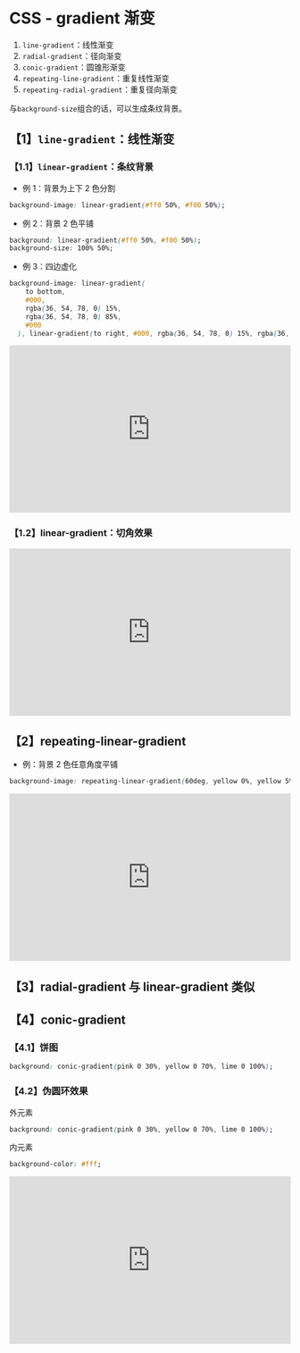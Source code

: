# CSS - gradient 渐变

1. `line-gradient`：线性渐变
2. `radial-gradient`：径向渐变
3. `conic-gradient`：圆锥形渐变
4. `repeating-line-gradient`：重复线性渐变
5. `repeating-radial-gradient`：重复径向渐变

与`background-size`组合的话，可以生成条纹背景。

## 【1】`line-gradient`：线性渐变

### 【1.1】`linear-gradient`：条纹背景

- 例 1：背景为上下 2 色分割

```css
background-image: linear-gradient(#ff0 50%, #f00 50%);
```

- 例 2：背景 2 色平铺

```css
background: linear-gradient(#ff0 50%, #f00 50%);
background-size: 100% 50%;
```

- 例 3：四边虚化

```css
background-image: linear-gradient(
    to bottom,
    #000,
    rgba(36, 54, 78, 0) 15%,
    rgba(36, 54, 78, 0) 85%,
    #000
  ), linear-gradient(to right, #000, rgba(36, 54, 78, 0) 15%, rgba(36, 54, 78, 0) 85%, #000);
```

<iframe height="300" style="width: 100%;" scrolling="no" title="linear-gradient：条纹背景" src="https://codepen.io/firefly1984982452/embed/WNMaJwg?default-tab=result" frameborder="no" loading="lazy" allowtransparency="true" allowfullscreen="true">
  See the Pen <a href="https://codepen.io/firefly1984982452/pen/WNMaJwg">
  linear-gradient：条纹背景</a> by 彭丹丹 (<a href="https://codepen.io/firefly1984982452">@firefly1984982452</a>)
  on <a href="https://codepen.io">CodePen</a>.
</iframe>

### 【1.2】linear-gradient：切角效果

<iframe height="300" style="width: 100%;" scrolling="no" title="linear-gradient：切角效果" src="https://codepen.io/firefly1984982452/embed/qBxJYPq?default-tab=css%2Cresult" frameborder="no" loading="lazy" allowtransparency="true" allowfullscreen="true">
  See the Pen <a href="https://codepen.io/firefly1984982452/pen/qBxJYPq">
  linear-gradient：切角效果</a> by 彭丹丹 (<a href="https://codepen.io/firefly1984982452">@firefly1984982452</a>)
  on <a href="https://codepen.io">CodePen</a>.
</iframe>

## 【2】repeating-linear-gradient

- 例：背景 2 色任意角度平铺

```css
background-image: repeating-linear-gradient(60deg, yellow 0%, yellow 5%, green 0%, green 10%);
```

<iframe height="300" style="width: 100%;" scrolling="no" title="repeating-linear-gradient" src="https://codepen.io/firefly1984982452/embed/YzeJLYr?default-tab=css%2Cresult" frameborder="no" loading="lazy" allowtransparency="true" allowfullscreen="true">
  See the Pen <a href="https://codepen.io/firefly1984982452/pen/YzeJLYr">
  repeating-linear-gradient</a> by 彭丹丹 (<a href="https://codepen.io/firefly1984982452">@firefly1984982452</a>)
  on <a href="https://codepen.io">CodePen</a>.
</iframe>

## 【3】radial-gradient 与 linear-gradient 类似

## 【4】conic-gradient

### 【4.1】饼图

```css
background: conic-gradient(pink 0 30%, yellow 0 70%, lime 0 100%);
```

### 【4.2】伪圆环效果

外元素

```css
background: conic-gradient(pink 0 30%, yellow 0 70%, lime 0 100%);
```

内元素

```css
background-color: #fff;
```

<iframe height="300" style="width: 100%;" scrolling="no" title="conic-gradient" src="https://codepen.io/firefly1984982452/embed/KKQGRRj?default-tab=css%2Cresult" frameborder="no" loading="lazy" allowtransparency="true" allowfullscreen="true">
  See the Pen <a href="https://codepen.io/firefly1984982452/pen/KKQGRRj">
  conic-gradient</a> by 彭丹丹 (<a href="https://codepen.io/firefly1984982452">@firefly1984982452</a>)
  on <a href="https://codepen.io">CodePen</a>.
</iframe>

